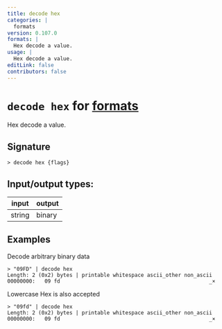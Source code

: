 ```yaml
---
title: decode hex
categories: |
  formats
version: 0.107.0
formats: |
  Hex decode a value.
usage: |
  Hex decode a value.
editLink: false
contributors: false
---
```

<!-- This file is automatically generated. Please edit the command in https://github.com/nushell/nushell instead. -->

# `decode hex` for [formats](/commands/categories/formats.md)

<div class='command-title'>Hex decode a value.</div>

## Signature

```> decode hex {flags} ```


## Input/output types:

| input  | output |
| ------ | ------ |
| string | binary |
## Examples

Decode arbitrary binary data
```nu
> "09FD" | decode hex
Length: 2 (0x2) bytes | printable whitespace ascii_other non_ascii
00000000:   09 fd                                                _×

```

Lowercase Hex is also accepted
```nu
> "09fd" | decode hex
Length: 2 (0x2) bytes | printable whitespace ascii_other non_ascii
00000000:   09 fd                                                _×

```
